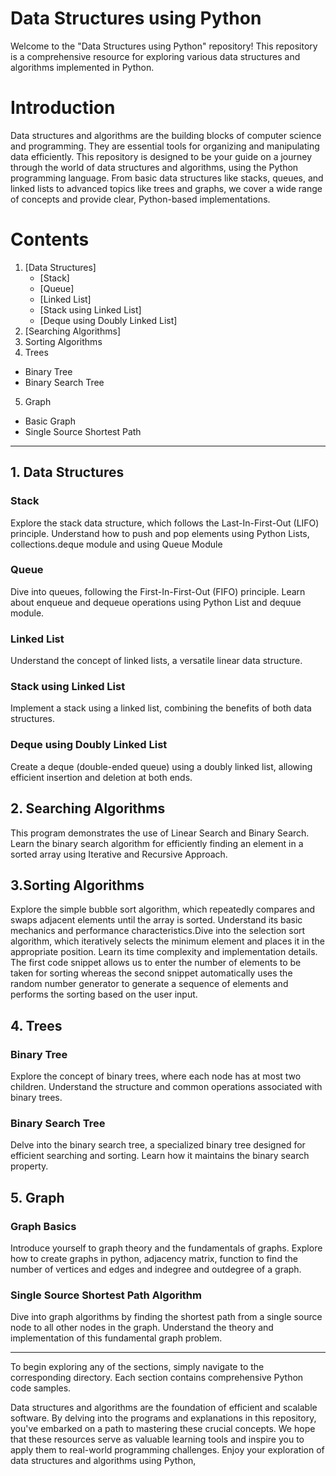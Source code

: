 # Data Structures using Python

Welcome to the "Data Structures using Python" repository! This repository is a comprehensive resource for exploring various data structures and algorithms implemented in Python. 

# Introduction

Data structures and algorithms are the building blocks of computer science and programming. They are essential tools for organizing and manipulating data efficiently. This repository is designed to be your guide on a journey through the world of data structures and algorithms, using the Python programming language. From basic data structures like stacks, queues, and linked lists to advanced topics like trees and graphs, we cover a wide range of concepts and provide clear, Python-based implementations. 

# Contents
1. [Data Structures]
   * [Stack]
   * [Queue]
   * [Linked List]
   * [Stack using Linked List]
   * [Deque using Doubly Linked List]
2. [Searching Algorithms]
3. Sorting Algorithms
4. Trees
* Binary Tree
* Binary Search Tree
5. Graph
* Basic Graph
* Single Source Shortest Path

___________________________________________________________________________________________________________________________________________________________________________

## 1. Data Structures

### **Stack**

Explore the stack data structure, which follows the Last-In-First-Out (LIFO) principle. Understand how to push and pop elements using Python Lists, collections.deque module and using Queue Module

### **Queue**

Dive into queues, following the First-In-First-Out (FIFO) principle. Learn about enqueue and dequeue operations using Python List and dequue module.

### **Linked List**

Understand the concept of linked lists, a versatile linear data structure.

### **Stack using Linked List**

Implement a stack using a linked list, combining the benefits of both data structures.

### **Deque using Doubly Linked List**

Create a deque (double-ended queue) using a doubly linked list, allowing efficient insertion and deletion at both ends.

## 2. Searching Algorithms

This program demonstrates the use of Linear Search and Binary Search. Learn the binary search algorithm for efficiently finding an element in a sorted array using Iterative and Recursive Approach.

## 3.Sorting Algorithms

Explore the simple bubble sort algorithm, which repeatedly compares and swaps adjacent elements until the array is sorted. Understand its basic mechanics and performance characteristics.Dive into the selection sort algorithm, which iteratively selects the minimum element and places it in the appropriate position. Learn its time complexity and implementation details.
The first code snippet allows us to enter the number of elements to be taken for sorting whereas the second snippet automatically uses the random number generator to generate a sequence of elements and performs the sorting based on the user input.

## 4. Trees

### **Binary Tree**

Explore the concept of binary trees, where each node has at most two children. Understand the structure and common operations associated with binary trees.

### **Binary Search Tree**
Delve into the binary search tree, a specialized binary tree designed for efficient searching and sorting. Learn how it maintains the binary search property.

## 5. Graph

### **Graph Basics**

Introduce yourself to graph theory and the fundamentals of graphs. Explore how to create graphs in python, adjacency matrix, function to find the number of vertices and edges and indegree and outdegree of a graph.


### **Single Source Shortest Path Algorithm**

Dive into graph algorithms by finding the shortest path from a single source node to all other nodes in the graph. Understand the theory and implementation of this fundamental graph problem.

_________________________________________________________________________________________________________________________________________________________________________________

To begin exploring any of the sections, simply navigate to the corresponding directory. Each section contains comprehensive  Python code samples.

Data structures and algorithms are the foundation of efficient and scalable software. By delving into the programs and explanations in this repository, you've embarked on a path to mastering these crucial concepts. We hope that these resources serve as valuable learning tools and inspire you to apply them to real-world programming challenges.
Enjoy your exploration of data structures and algorithms using Python, 



